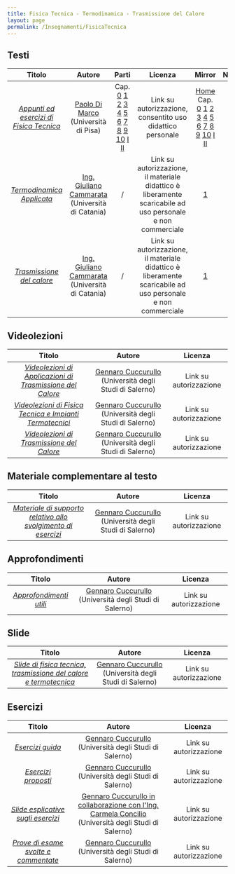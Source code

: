 ```yaml
---
title: Fisica Tecnica - Termodinamica - Trasmissione del Calore
layout: page
permalink: /Insegnamenti/FisicaTecnica
--- 
```


## Testi

| Titolo | Autore | Parti | Licenza | Mirror | Note |
| :---: | :---: | :---: | :---: | :---: | :---: |
| [_Appunti ed esercizi di Fisica Tecnica_](http://www.den.unipi.it/paolo.dimarco/eps/ftmtidx1011.htm) | [Paolo Di Marco](https://unimap.unipi.it/cercapersone/dettaglio.php?ri=262) (Università di Pisa) | Cap. [0](http://www.den.unipi.it/paolo.dimarco/eps/front16.pdf) [1](http://www.den.unipi.it/paolo.dimarco/eps/C1ftd10.pdf) [2](http://www.den.unipi.it/paolo.dimarco/eps/C2tst09.pdf) [3](http://www.den.unipi.it/paolo.dimarco/eps/C3eqb11.pdf) [4](http://www.den.unipi.it/paolo.dimarco/eps/C4ctd11.pdf) [5](http://www.den.unipi.it/paolo.dimarco/eps/C5ber09.pdf) [6](http://www.den.unipi.it/paolo.dimarco/eps/C6mts11.pdf) [7](http://www.den.unipi.it/paolo.dimarco/eps/C7mtm07.pdf) [8](http://www.den.unipi.it/paolo.dimarco/eps/C8mto09.pdf) [9](http://www.den.unipi.it/paolo.dimarco/eps/C9hte10.pdf) [10](http://www.den.unipi.it/paolo.dimarco/eps/C10psi16.pdf) [I](http://www.den.unipi.it/paolo.dimarco/eps/App06-a.pdf) [II](http://www.den.unipi.it/paolo.dimarco/eps/App11-b.pdf) | Link su autorizzazione, consentito uso didattico personale | [Home](https://web.archive.org/web/20211006114000/http://www.den.unipi.it/paolo.dimarco/eps/ftmtidx1011.htm) Cap. [0](https://web.archive.org/web/20211006124848/http://www.den.unipi.it/paolo.dimarco/eps/front16.pdf) [1](https://web.archive.org/web/20211006124924/http://www.den.unipi.it/paolo.dimarco/eps/C1ftd10.pdf) [2](https://web.archive.org/web/20211006124952/http://www.den.unipi.it/paolo.dimarco/eps/C2tst09.pdf) [3](https://web.archive.org/web/20211006125025/http://www.den.unipi.it/paolo.dimarco/eps/C3eqb11.pdf) [4](https://web.archive.org/web/20211006125048/http://www.den.unipi.it/paolo.dimarco/eps/C4ctd11.pdf) [5](https://web.archive.org/web/20180714071506/http://www.den.unipi.it/paolo.dimarco/eps/C5ber09.pdf) [6](https://web.archive.org/web/20211006125302/http://www.den.unipi.it/paolo.dimarco/eps/C6mts11.pdf) [7](https://web.archive.org/web/20211006125438/http://www.den.unipi.it/paolo.dimarco/eps/C7mtm07.pdf) [8](https://web.archive.org/web/20211006125507/http://www.den.unipi.it/paolo.dimarco/eps/C8mto09.pdf) [9](https://web.archive.org/web/20211006125538/http://www.den.unipi.it/paolo.dimarco/eps/C9hte10.pdf) [10](https://web.archive.org/web/20211006125607/http://www.den.unipi.it/paolo.dimarco/eps/C10psi16.pdf) [I](https://web.archive.org/web/20211006125715/http://www.den.unipi.it/paolo.dimarco/eps/App06-a.pdf) [II](https://web.archive.org/web/20211006125740/http://www.den.unipi.it/paolo.dimarco/eps/App11-b.pdf) | |
| [_Termodinamica Applicata_](https://giulianocammarata.it/TERMODINAMICA%20APPLICATA%20.pdf) | [Ing. Giuliano Cammarata](https://giulianocammarata.it/) (Università di Catania) | / | Link su autorizzazione, il materiale didattico è liberamente scaricabile ad uso personale e non commerciale | [1](https://web.archive.org/web/20210424180705/http://www.giulianocammarata.it/TERMODINAMICA%20APPLICATA%20.pdf) | |
| [_Trasmissione del calore_](https://giulianocammarata.it/TRASMISSIONE%20DEL%20CALORE.pdf) |  [Ing. Giuliano Cammarata](https://giulianocammarata.it/) (Università di Catania) | / | Link su autorizzazione, il materiale didattico è liberamente scaricabile ad uso personale e non commerciale | [1](https://web.archive.org/web/20210424152015/http://www.giulianocammarata.it/TRASMISSIONE%20DEL%20CALORE.pdf) | |

## Videolezioni

| Titolo | Autore | Licenza |
| :---: | :---: | :---: | 
| [_Videolezioni di Applicazioni di Trasmissione del Calore_](https://www.rinocuccurullo.com/copia-di-videolezioni-tc) | [Gennaro Cuccurullo](https://docenti.unisa.it/001710/home) (Università degli Studi di Salerno) | Link su autorizzazione |
| [_Videolezioni di Fisica Tecnica e Impianti Termotecnici_](https://www.rinocuccurullo.com/videolezioni-ft) | [Gennaro Cuccurullo](https://docenti.unisa.it/001710/home) (Università degli Studi di Salerno) | Link su autorizzazione |
| [_Videolezioni di Trasmissione del Calore_](https://www.rinocuccurullo.com/videolezioni-tc) | [Gennaro Cuccurullo](https://docenti.unisa.it/001710/home) (Università degli Studi di Salerno) | Link su autorizzazione |

## Materiale complementare al testo

| Titolo | Autore | Licenza |
| :---: | :---: | :---: | 
| [_Materiale di supporto relativo allo svolgimento di esercizi_](https://www.rinocuccurullo.com/supporto) |  [Gennaro Cuccurullo](https://docenti.unisa.it/001710/home) (Università degli Studi di Salerno) | Link su autorizzazione |

## Approfondimenti 

| Titolo | Autore | Licenza |
| :---: | :---: | :---: |
| [_Approfondimenti utili_](https://www.rinocuccurullo.com/approfondimenti) |  [Gennaro Cuccurullo](https://docenti.unisa.it/001710/home) (Università degli Studi di Salerno) | Link su autorizzazione |

## Slide

| Titolo | Autore | Licenza |
| :---: | :---: | :---: |
| [_Slide di fisica tecnica, trasmissione del calore e termotecnica_](https://www.rinocuccurullo.com/slide) |  [Gennaro Cuccurullo](https://docenti.unisa.it/001710/home) (Università degli Studi di Salerno) | Link su autorizzazione |

## Esercizi

| Titolo | Autore | Licenza |
| :---: | :---: | :---: |
| [_Esercizi guida_](https://www.rinocuccurullo.com/esguida) |  [Gennaro Cuccurullo](https://docenti.unisa.it/001710/home) (Università degli Studi di Salerno) | Link su autorizzazione |
| [_Esercizi proposti_](https://www.rinocuccurullo.com/esercizi) |  [Gennaro Cuccurullo](https://docenti.unisa.it/001710/home) (Università degli Studi di Salerno) | Link su autorizzazione |
| [_Slide esplicative sugli esercizi_](https://www.rinocuccurullo.com/slide-esercitazionitc) |  [Gennaro Cuccurullo in collaborazione con l'Ing. Carmela Concilio](https://docenti.unisa.it/001710/home) (Università degli Studi di Salerno) | Link su autorizzazione |
| [_Prove di esame svolte e commentate_](https://www.rinocuccurullo.com/solesame) |  [Gennaro Cuccurullo](https://docenti.unisa.it/001710/home) (Università degli Studi di Salerno) | Link su autorizzazione |
